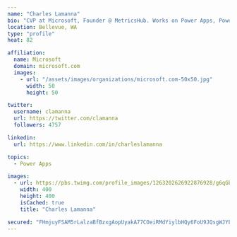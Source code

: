 ```yaml
---
name: "Charles Lamanna"
bio: "CVP at Microsoft, Founder @ MetricsHub. Works on Power Apps, Power Automate, Power Virtual Agent, Common Data Service and Dynamics 365."
location: Bellevue, WA
type: "profile"
heat: 82

affiliation:
  name: Microsoft
  domain: microsoft.com
  images:
    - url: "/assets/images/organizations/microsoft.com-50x50.jpg"
      width: 50
      height: 50

twitter:
  username: clamanna
  url: https://twitter.com/clamanna
  followers: 4757

linkedin:
  url: https://www.linkedin.com/in/charleslamanna

topics:
  - Power Apps

images:
  - url: https://pbs.twimg.com/profile_images/1263202626922876928/g6qGbHZ-_400x400.jpg
    width: 400
    height: 400
    isCached: true
    title: "Charles Lamanna"

secured: "FHmjuyFSAM5rLalzaBfBzxgAopUyakA77COeiRMdYiylbHQy6FoU9JQsgWJYL8QL4kifqzyY/cIWgh1bkvrrDuHkcWH/zgD66b1BVRLIAMlLi9AdTHb8xisebGJ06sctCig/BnJ2U0/ynZvQPARQAXywqnVWJIVM5ky6vRzj1OEPbXRILUmA0tiEQLKtbHATCJtQ2G+gP+NUA8nuyZAr+190SrR0yCqKd297pBxAXZl9c0VyQQq8S+bFf0fpa5cqjKMsfQ5AzvgjUVQmDs+iE1qDssn3jJuGM+U6kcgJcIdHMTHolh8f6SS3ttnHZoIA8xlchZXYOvG1ctRb3CilEinJA+s0/KRvm4+QLPLwpHSVxtpDG9sGHh00YEreZJXAvSmYPaDlhWVKKN/fEN80MnBx0vfEKTLF2YRUJ7pUEwo=;PxogNM56/Zr85q2vVznCMQ=="
---
```



